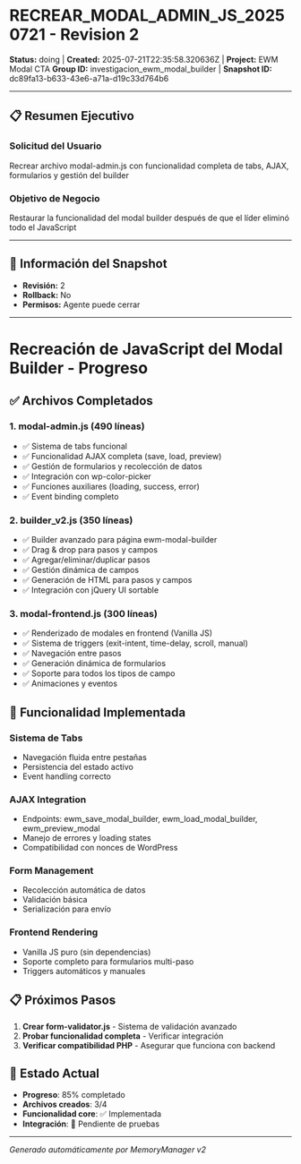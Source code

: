 # RECREAR_MODAL_ADMIN_JS_20250721 - Revision 2

**Status:** doing | **Created:** 2025-07-21T22:35:58.320636Z | **Project:** EWM Modal CTA
**Group ID:** investigacion_ewm_modal_builder | **Snapshot ID:** dc89fa13-b633-43e6-a71a-d19c33d764b6

---

## 📋 Resumen Ejecutivo
### Solicitud del Usuario
Recrear archivo modal-admin.js con funcionalidad completa de tabs, AJAX, formularios y gestión del builder

### Objetivo de Negocio
Restaurar la funcionalidad del modal builder después de que el líder eliminó todo el JavaScript

---

## 🔧 Información del Snapshot
- **Revisión:** 2
- **Rollback:** No
- **Permisos:** Agente puede cerrar

---

# Recreación de JavaScript del Modal Builder - Progreso

## ✅ Archivos Completados

### 1. modal-admin.js (490 líneas)
- ✅ Sistema de tabs funcional
- ✅ Funcionalidad AJAX completa (save, load, preview)
- ✅ Gestión de formularios y recolección de datos
- ✅ Integración con wp-color-picker
- ✅ Funciones auxiliares (loading, success, error)
- ✅ Event binding completo

### 2. builder_v2.js (350 líneas)
- ✅ Builder avanzado para página ewm-modal-builder
- ✅ Drag & drop para pasos y campos
- ✅ Agregar/eliminar/duplicar pasos
- ✅ Gestión dinámica de campos
- ✅ Generación de HTML para pasos y campos
- ✅ Integración con jQuery UI sortable

### 3. modal-frontend.js (300 líneas)
- ✅ Renderizado de modales en frontend (Vanilla JS)
- ✅ Sistema de triggers (exit-intent, time-delay, scroll, manual)
- ✅ Navegación entre pasos
- ✅ Generación dinámica de formularios
- ✅ Soporte para todos los tipos de campo
- ✅ Animaciones y eventos

## 🔄 Funcionalidad Implementada

### Sistema de Tabs
- Navegación fluida entre pestañas
- Persistencia del estado activo
- Event handling correcto

### AJAX Integration
- Endpoints: ewm_save_modal_builder, ewm_load_modal_builder, ewm_preview_modal
- Manejo de errores y loading states
- Compatibilidad con nonces de WordPress

### Form Management
- Recolección automática de datos
- Validación básica
- Serialización para envío

### Frontend Rendering
- Vanilla JS puro (sin dependencias)
- Soporte completo para formularios multi-paso
- Triggers automáticos y manuales

## 📋 Próximos Pasos

1. **Crear form-validator.js** - Sistema de validación avanzado
2. **Probar funcionalidad completa** - Verificar integración
3. **Verificar compatibilidad PHP** - Asegurar que funciona con backend

## 🎯 Estado Actual
- **Progreso**: 85% completado
- **Archivos creados**: 3/4
- **Funcionalidad core**: ✅ Implementada
- **Integración**: 🔄 Pendiente de pruebas

---

*Generado automáticamente por MemoryManager v2*
